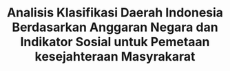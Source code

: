 <div align="center"> 

# Analisis Klasifikasi Daerah Indonesia Berdasarkan Anggaran Negara dan Indikator Sosial untuk Pemetaan kesejahteraan Masyrakarat
